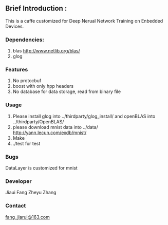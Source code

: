 ## Brief Introduction :
This is a caffe customized for Deep Nerual Network Training on Enbedded Devices.

### Dependencies:
1. blas
http://www.netlib.org/blas/
2. glog

### Features
1. No protocbuf
2. boost with only hpp headers
3. No database for data storage, read from binary file

### Usage
1. Please install glog into ../thirdparty/glog_install/ and openBLAS into 
../thirdparty/OpenBLAS/
2. please download mnist data into ../data/
http://yann.lecun.com/exdb/mnist/
2. Make
3. ./test for test

### Bugs
DataLayer is customized for mnist

### Developer
Jiaui Fang
Zheyu Zhang

### Contact
fang_jiarui@163.com

